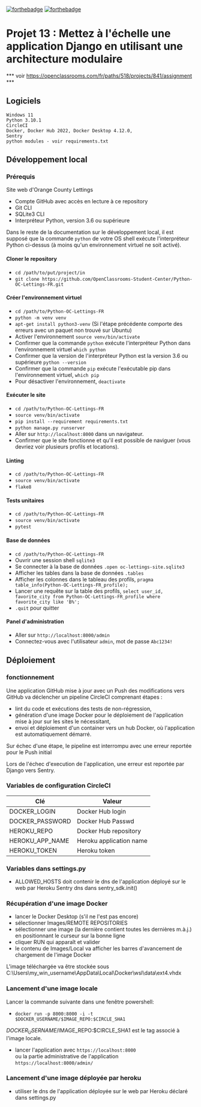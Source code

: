 [![forthebadge](https://forthebadge.com/images/badges/made-with-python.svg)](https://forthebadge.com) [![forthebadge](https://forthebadge.com/images/badges/built-with-love.svg)](https://forthebadge.com)

# Projet 13 : Mettez à l'échelle une application Django en utilisant une architecture modulaire

*** voir https://openclassrooms.com/fr/paths/518/projects/841/assignment ***

## Logiciels
 
 ```
Windows 11
Python 3.10.1
CircleCI
Docker, Docker Hub 2022, Docker Desktop 4.12.0,
Sentry 
python modules - voir requirements.txt
```

## Développement local

### Prérequis

Site web d'Orange County Lettings

- Compte GitHub avec accès en lecture à ce repository
- Git CLI
- SQLite3 CLI
- Interpréteur Python, version 3.6 ou supérieure

Dans le reste de la documentation sur le développement local, il est supposé que la commande `python` de votre OS shell exécute l'interpréteur Python ci-dessus (à moins qu'un environnement virtuel ne soit activé).


#### Cloner le repository

- `cd /path/to/put/project/in`
- `git clone https://github.com/OpenClassrooms-Student-Center/Python-OC-Lettings-FR.git`

#### Créer l'environnement virtuel

- `cd /path/to/Python-OC-Lettings-FR`
- `python -m venv venv`
- `apt-get install python3-venv` (Si l'étape précédente comporte des erreurs avec un paquet non trouvé sur Ubuntu)
- Activer l'environnement `source venv/bin/activate`
- Confirmer que la commande `python` exécute l'interpréteur Python dans l'environnement virtuel
`which python`
- Confirmer que la version de l'interpréteur Python est la version 3.6 ou supérieure `python --version`
- Confirmer que la commande `pip` exécute l'exécutable pip dans l'environnement virtuel, `which pip`
- Pour désactiver l'environnement, `deactivate`

#### Exécuter le site

- `cd /path/to/Python-OC-Lettings-FR`
- `source venv/bin/activate`
- `pip install --requirement requirements.txt`
- `python manage.py runserver`
- Aller sur `http://localhost:8000` dans un navigateur.
- Confirmer que le site fonctionne et qu'il est possible de naviguer (vous devriez voir plusieurs profils et locations).

#### Linting

- `cd /path/to/Python-OC-Lettings-FR`
- `source venv/bin/activate`
- `flake8`

#### Tests unitaires

- `cd /path/to/Python-OC-Lettings-FR`
- `source venv/bin/activate`
- `pytest`

#### Base de données

- `cd /path/to/Python-OC-Lettings-FR`
- Ouvrir une session shell `sqlite3`
- Se connecter à la base de données `.open oc-lettings-site.sqlite3`
- Afficher les tables dans la base de données `.tables`
- Afficher les colonnes dans le tableau des profils, `pragma table_info(Python-OC-Lettings-FR_profile);`
- Lancer une requête sur la table des profils, `select user_id, favorite_city from
  Python-OC-Lettings-FR_profile where favorite_city like 'B%';`
- `.quit` pour quitter

#### Panel d'administration

- Aller sur `http://localhost:8000/admin`
- Connectez-vous avec l'utilisateur `admin`, mot de passe `Abc1234!`

## Déploiement

### fonctionnement

Une application GitHub mise à jour avec un Push des modifications vers GitHub va déclencher un pipeline CircleCI
comprenant étapes :
* lint du code et exécutions des tests de non-régression,
* génération d'une image Docker pour le déploiement de l'application mise à jour sur les sites le nécessitant,
* envoi et déploiement d'un container vers un hub Docker, où l'application est automatiquement démarré.

Sur échec d'une étape, le pipeline est interrompu avec une erreur reportée pour le Push initial

Lors de l'échec d'execution de l'application, une erreur est reportée par Django vers Sentry.

### Variables de configuration CircleCI

| Clé             | Valeur                  |
|-----------------|-------------------------|
| DOCKER_LOGIN    | Docker Hub login        |
| DOCKER_PASSWORD | Docker Hub Passwd       |
| HEROKU_REPO     | Docker Hub repository   |
| HEROKU_APP_NAME | Heroku application name |
| HEROKU_TOKEN    | Heroku token            |

### Variables dans settings.py
- ALLOWED_HOSTS doit contenir le dns de l'application déployé sur le web par Heroku
Sentry dns dans sentry_sdk.init()

### Récupération d'une image Docker
- lancer le Docker Desktop (s'il ne l'est pas encore)
- sélectionner Images/REMOTE REPOSITORIES
- sélectionner une image (la dernière contient toutes les dernières m.à.j.) en positionnant le curseur sur la bonne 
  ligne
- cliquer RUN qui apparaît et valider
- le contenu de Images/Local va afficher les barres d'avancement de chargement de l'image Docker

L'image téléchargée va être stockée sous C:\Users\my_win_username\AppData\Local\Docker\wsl\data\ext4.vhdx

### Lancement d'une image locale

Lancer la commande suivante dans une fenêtre powershell: 
- `docker run -p 8000:8000 -i -t $DOCKER_USERNAME/$IMAGE_REPO:$CIRCLE_SHA1`     

$DOCKER_USERNAME/$IMAGE_REPO:$CIRCLE_SHA1 est le tag associé à l'image locale.

- lancer l'application avec
    `https://localhost:8000`      
     ou la partie administrative de l'application  
    `https://localhost:8000/admin/`

### Lancement d'une image déployée par heroku

- utiliser le dns de l'application déployée sur le web par Heroku déclaré dans settings.py